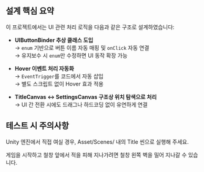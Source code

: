 ## 설계 핵심 요약

이 프로젝트에서는 UI 관련 처리 로직을 다음과 같은 구조로 설계하였습니다:

- **UIButtonBinder<TEnum> 추상 클래스 도입**  
  → `enum` 기반으로 버튼 이름 자동 매핑 및 `onClick` 자동 연결  
  → 유지보수 시 `enum`만 수정하면 UI 동작 확장 가능

- **Hover 이벤트 처리 자동화**  
  → `EventTrigger`를 코드에서 자동 삽입  
  → 별도 스크립트 없이 Hover 효과 적용

- **TitleCanvas ↔ SettingsCanvas 구조상 위치 탐색으로 처리**  
  → UI 간 전환 시에도 드래그나 하드코딩 없이 유연하게 연결

## 테스트 시 주의사항

Unity 엔진에서 직접 여실 경우, Asset/Scenes/ 내의 Title 씬으로 실행해 주세요.

게임을 시작하고 철창 앞에서 적을 피해 지나가려면 철창 왼쪽 벽을 밀어 지나갈 수 있습니다.
